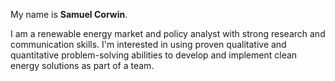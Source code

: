 
My name is **Samuel Corwin**.

I am a renewable energy market and policy analyst with strong research and communication skills. I'm interested in using proven qualitative and quantitative problem-solving abilities to develop and implement clean energy solutions as part of a team.
